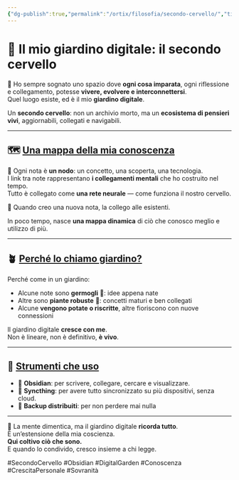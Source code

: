 ```yaml
---
{"dg-publish":true,"permalink":"/ortix/filosofia/secondo-cervello/","title":"🌱 Il mio giardino digitale: il secondo cervello","tags":["Obsidian","Secondo Cervello","Digital Garden","Conoscenza","Organizzazione"]}
---
```



# 🌱 **Il mio giardino digitale: il secondo cervello**

🧠 Ho sempre sognato uno spazio dove **ogni cosa imparata**, ogni riflessione e collegamento, potesse **vivere, evolvere e interconnettersi**.  
Quel luogo esiste, ed è il mio **giardino digitale**.

Un **secondo cervello**: non un archivio morto, ma un **ecosistema di pensieri vivi**, aggiornabili, collegati e navigabili.

---

## 🗺️ <u>Una mappa della mia conoscenza</u>

🔗 Ogni nota è **un nodo**: un concetto, una scoperta, una tecnologia.  
I link tra note rappresentano **i collegamenti mentali** che ho costruito nel tempo.  
Tutto è collegato come **una rete neurale** — come funziona il nostro cervello.

📍 Quando creo una nuova nota, la collego alle esistenti.

In poco tempo, nasce **una mappa dinamica** di ciò che conosco meglio e utilizzo di più.

---

## 🪴 <u>Perché lo chiamo giardino?</u>

Perché come in un giardino:
- Alcune note sono **germogli** 🌱: idee appena nate
- Altre sono **piante robuste** 🌳: concetti maturi e ben collegati
- Alcune **vengono potate o riscritte**, altre fioriscono con nuove connessioni

Il giardino digitale **cresce con me**.  
Non è lineare, non è definitivo, **è vivo**.

---

## 🔧 <u>Strumenti che uso</u>

- 📓 **Obsidian**: per scrivere, collegare, cercare e visualizzare.
- 🔁 **Syncthing**: per avere tutto sincronizzato su più dispositivi, senza cloud.
- 🔐 **Backup distribuiti**: per non perdere mai nulla

---

🎯 La mente dimentica, ma il giardino digitale **ricorda tutto**.  
È un’estensione della mia coscienza.  
**Qui coltivo ciò che sono.**  
E quando lo condivido, cresco insieme a chi legge.

#SecondoCervello #Obsidian #DigitalGarden #Conoscenza #CrescitaPersonale #Sovranità